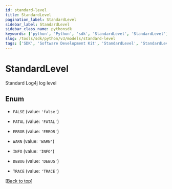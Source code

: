```yaml
---
id: standard-level
title: StandardLevel
pagination_label: StandardLevel
sidebar_label: StandardLevel
sidebar_class_name: pythonsdk
keywords: ['python', 'Python', 'sdk', 'StandardLevel', 'StandardLevel'] 
slug: /tools/sdk/python/v3/models/standard-level
tags: ['SDK', 'Software Development Kit', 'StandardLevel', 'StandardLevel']
---
```


# StandardLevel

Standard Log4j log level

## Enum

* `FALSE` (value: `'false'`)

* `FATAL` (value: `'FATAL'`)

* `ERROR` (value: `'ERROR'`)

* `WARN` (value: `'WARN'`)

* `INFO` (value: `'INFO'`)

* `DEBUG` (value: `'DEBUG'`)

* `TRACE` (value: `'TRACE'`)

[[Back to top]](#) 

